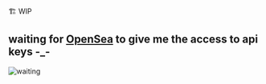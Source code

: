 🏗️ WIP

## waiting for [OpenSea](https://opensea.io/) to give me the access to api keys -_-

![waiting](https://c.tenor.com/rec5dlPBK2cAAAAd/mr-bean-waiting.gif)

